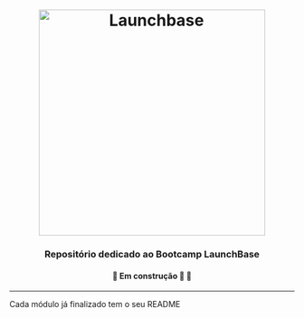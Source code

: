 <h1 align="center">
    <img alt="Launchbase" src="https://storage.googleapis.com/golden-wind/bootcamp-launchbase/logo.png" width="400px" />
</h1>

<h3 align="center">
  Repositório dedicado ao Bootcamp LaunchBase
</h3>

<h4 align="center">🚧   Em construção 🚀 🚧</h4>

---

Cada módulo já finalizado tem o seu README
